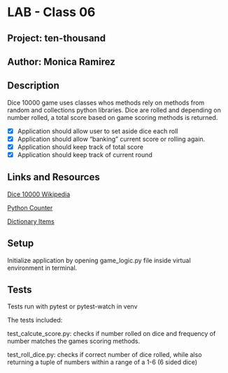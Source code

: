 # LAB - Class 06

## Project: ten-thousand

## Author: Monica Ramirez

## Description
Dice 10000 game uses classes whos methods rely on methods from random and collections  python libraries. Dice are rolled and depending on number rolled, a total score based on game scoring methods is returned. 
- [x] Application should allow user to set aside dice each roll
- [x] Application should allow “banking” current score or rolling again.
- [x] Application should keep track of total score
- [x] Application should keep track of current round

## Links and Resources
[Dice 10000 Wikipedia](https://en.wikipedia.org/wiki/Dice_10000#Scoring)

[Python Counter](https://realpython.com/python-counter/)

[Dictionary Items](https://www.w3schools.com/python/ref_dictionary_items.asp)

## Setup
Initialize application by opening game_logic.py file inside virtual environment in terminal.


## Tests
Tests run with pytest or pytest-watch in venv

The tests included:

test_calcute_score.py: checks if number rolled on dice and frequency of number matches the games scoring methods.  

test_roll_dice.py: checks if correct number of dice rolled, while also returning a tuple of numbers within a range of a 1-6 (6 sided dice) 
